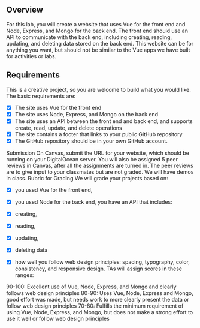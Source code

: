 ## Overview
For this lab, you will create a website that uses Vue for the front end and Node, Express, and Mongo for the back end. The front end should use an API to communicate with the back end, including creating, reading, updating, and deleting data stored on the back end. This website can be for anything you want, but should not be similar to the Vue apps we have built for activities or labs.


## Requirements
This is a creative project, so you are welcome to build what you would like. The basic requirements are:

- [x] The site uses Vue for the front end
- [x] The site uses Node, Express, and Mongo on the back end
- [x] The site uses an API between the front end and back end, and supports create, read, update, and delete operations
- [x] The site contains a footer that links to your public GitHub repository
- [x] The GitHub repository should be in your own GitHub account.

Submission
On Canvas, submit the URL for your website, which should be running on your DigitalOcean server. 
You will also be assigned 5 peer reviews in Canvas, after all the assignments are turned in. The peer reviews are to give input to your classmates but are not graded.
We will have demos in class.
Rubric for Grading
We will grade your projects based on:

- [x] you used Vue for the front end,
- [x] you used Node for the back end,
you have an API that includes:
- [x] creating, 
- [x] reading, 
- [x] updating,
- [x] deleting data

- [x] how well you follow web design principles: spacing, typography, color, consistency, and responsive design.
TAs will assign scores in these ranges:

90-100: Excellent use of Vue, Node, Express, and Mongo and clearly follows web design principles
80-90: Uses Vue, Node, Express and Mongo, good effort was made, but needs work to more clearly present the data or follow web design principles
70-80: Fulfills the minimum requirement of using Vue, Node, Express, and Mongo, but does not make a strong effort to use it well or follow web design principles
